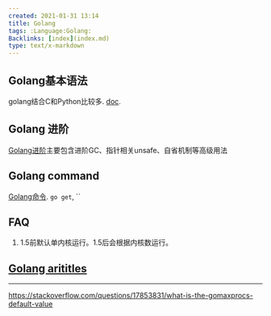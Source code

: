 ```yaml
---
created: 2021-01-31 13:14
title: Golang
tags: :Language:Golang:
Backlinks: [index](index.md)
type: text/x-markdown
---
```


## Golang基本语法

 golang结合C和Python比较多. [doc](zet-310121132630-68.md).

## Golang 进阶

 [Golang进阶](zet-310121134642-69.md)主要包含进阶GC、指针相关unsafe、自省机制等高级用法

## Golang command

 [Golang命令](zet-310121135148-69.md). `go get`, ``

## FAQ

1. 1.5前默认单内核运行。1.5后会根据内核数运行。

## [Golang arititles](zet-310121135527-70.md)

----------------------

https://stackoverflow.com/questions/17853831/what-is-the-gomaxprocs-default-value
